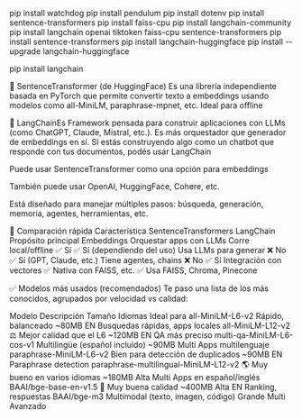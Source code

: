 
pip install watchdog
pip install pendulum
pip install dotenv
pip install sentence-transformers
pip install faiss-cpu
pip install langchain-community
pip install langchain openai tiktoken faiss-cpu sentence-transformers
pip install  sentence-transformers
pip install langchain-huggingface
pip install --upgrade langchain-huggingface

pip install langchain

🔹 SentenceTransformer (de HuggingFace)
Es una librería independiente basada en PyTorch que permite convertir texto a embeddings usando modelos como all-MiniLM, paraphrase-mpnet, etc. Ideal para offline 

🔸 LangChainEs 
Framework pensada para construir aplicaciones con LLMs (como ChatGPT, Claude, Mistral, etc.). Es más orquestador que generador de embeddings en sí.
Si estás construyendo algo como un chatbot que responde con tus documentos, podés usar LangChain

Puede usar SentenceTransformer como una opción para embeddings

También puede usar OpenAI, HuggingFace, Cohere, etc.

Está diseñado para manejar múltiples pasos: búsqueda, generación, memoria, agentes, herramientas, etc.

📌 Comparación rápida
Característica	                SentenceTransformers	        LangChain
Propósito principal	Embeddings	Orquestar apps con LLMs
Corre local/offline	            ✅ Sí	                    ✅ Sí (dependiendo del uso)
Usa LLMs para generar	        ❌ No	                    ✅ Sí (GPT, Claude, etc.)
Tiene agentes, chains	        ❌ No	                    ✅ Sí
Integración con vectores	    ✅ Nativa con FAISS, etc.	✅ Usa FAISS, Chroma, Pinecone


✅ Modelos más usados (recomendados)
Te paso una lista de los más conocidos, agrupados por velocidad vs calidad:

Modelo	                                Descripción	            Tamaño	        	        Idiomas	            Ideal para
all-MiniLM-L6-v2	                    Rápido, balanceado	    ~80MB		EN	Busquedas rápidas, apps locales
all-MiniLM-L12-v2	⚖️                  Mejor calidad que el L6	~120MB		EN	QA más preciso
multi-qa-MiniLM-L6-cos-v1	            Multilingüe (español incluido)	~90MB		Multi	Apps multilenguaje
paraphrase-MiniLM-L6-v2                 Bien para detección de duplicados	~90MB		EN	Paraphrase detection
paraphrase-multilingual-MiniLM-L12-v2	🌎 Muy bueno en varios idiomas	~180MB	Alta	Multi	Apps en español/inglés
BAAI/bge-base-en-v1.5	                🧠 Muy buena calidad	~400MB	Alta	EN	Ranking, respuestas
BAAI/bge-m3	                            Multimodal (texto, imagen, código)	Grande		Multi	Avanzado